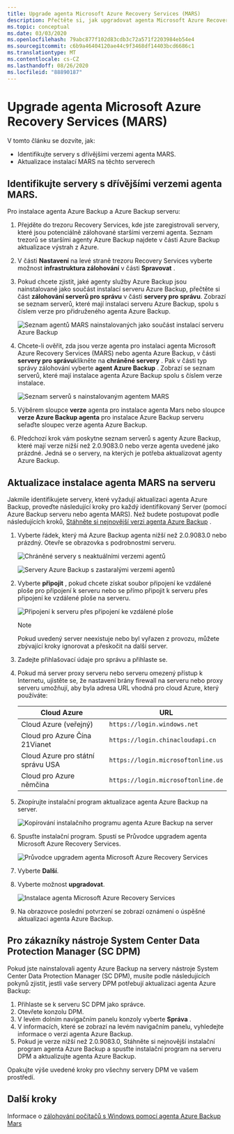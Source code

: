 ```yaml
---
title: Upgrade agenta Microsoft Azure Recovery Services (MARS)
description: Přečtěte si, jak upgradovat agenta Microsoft Azure Recovery Services (MARS).
ms.topic: conceptual
ms.date: 03/03/2020
ms.openlocfilehash: 79abc877f102d83cdb3c72a571f2203984eb54e4
ms.sourcegitcommit: c6b9a46404120ae44c9f3468df14403bcd6686c1
ms.translationtype: MT
ms.contentlocale: cs-CZ
ms.lasthandoff: 08/26/2020
ms.locfileid: "88890187"
---
```

# <a name="upgrade-the-microsoft-azure-recovery-services-mars-agent"></a>Upgrade agenta Microsoft Azure Recovery Services (MARS)

V tomto článku se dozvíte, jak:

* Identifikujte servery s dřívějšími verzemi agenta MARS.
* Aktualizace instalací MARS na těchto serverech

## <a name="identify-servers-with-earlier-versions-of-the-mars-agent"></a>Identifikujte servery s dřívějšími verzemi agenta MARS.

Pro instalace agenta Azure Backup a Azure Backup serveru:

1. Přejděte do trezoru Recovery Services, kde jste zaregistrovali servery, které jsou potenciálně zálohované staršími verzemi agenta. Seznam trezorů se staršími agenty Azure Backup najdete v části Azure Backup aktualizace výstrah z Azure.
1. V části **Nastavení** na levé straně trezoru Recovery Services vyberte možnost **infrastruktura zálohování** v části **Spravovat** .
1. Pokud chcete zjistit, jaké agenty služby Azure Backup jsou nainstalované jako součást instalací serveru Azure Backup, přečtěte si část **zálohování serverů pro správu** v části **servery pro správu**. Zobrazí se seznam serverů, které mají instalaci serveru Azure Backup, spolu s číslem verze pro přidruženého agenta Azure Backup.

    ![Seznam agentů MARS nainstalovaných jako součást instalací serveru Azure Backup](./media/upgrade-mars-agent/backup-management-servers.png)

1. Chcete-li ověřit, zda jsou verze agenta pro instalaci agenta Microsoft Azure Recovery Services (MARS) nebo agenta Azure Backup, v části **servery pro správu**klikněte na **chráněné servery** . Pak v části typ správy zálohování vyberte **agent Azure Backup** . Zobrazí se seznam serverů, které mají instalace agenta Azure Backup spolu s číslem verze instalace.

    ![Seznam serverů s nainstalovaným agentem MARS](./media/upgrade-mars-agent/protected-servers.png)

1. Výběrem sloupce **verze** agenta pro instalace agenta Mars nebo sloupce **verze Azure Backup agenta** pro instalace Azure Backup serveru seřaďte sloupec verze agenta Azure Backup.

1. Předchozí krok vám poskytne seznam serverů s agenty Azure Backup, které mají verze nižší než 2.0.9083.0 nebo verze agenta uvedené jako prázdné. Jedná se o servery, na kterých je potřeba aktualizovat agenty Azure Backup.

## <a name="update-the-mars-agent-installation-on-the-server"></a>Aktualizace instalace agenta MARS na serveru

Jakmile identifikujete servery, které vyžadují aktualizaci agenta Azure Backup, proveďte následující kroky pro každý identifikovaný Server (pomocí Azure Backup serveru nebo agenta MARS). Než budete postupovat podle následujících kroků, [Stáhněte si nejnovější verzi agenta Azure Backup](https://aka.ms/azurebackup_agent) .

1. Vyberte řádek, který má Azure Backup agenta nižší než 2.0.9083.0 nebo prázdný. Otevře se obrazovka s podrobnostmi serveru.

    ![Chráněné servery s neaktuálními verzemi agentů](./media/upgrade-mars-agent/old-agent-version.png)

    ![Servery Azure Backup s zastaralými verzemi agentů](./media/upgrade-mars-agent/backup-management-servers-old-versions.png)

1. Vyberte **připojit** , pokud chcete získat soubor připojení ke vzdálené ploše pro připojení k serveru nebo se přímo připojit k serveru přes připojení ke vzdálené ploše na serveru.

    ![Připojení k serveru přes připojení ke vzdálené ploše](./media/upgrade-mars-agent/connect-to-server.png)

    >[!NOTE]
    > Pokud uvedený server neexistuje nebo byl vyřazen z provozu, můžete zbývající kroky ignorovat a přeskočit na další server.

1. Zadejte přihlašovací údaje pro správu a přihlaste se.

1. Pokud má server proxy serveru nebo serveru omezený přístup k Internetu, ujistěte se, že nastavení brány firewall na serveru nebo proxy serveru umožňují, aby byla adresa URL vhodná pro cloud Azure, který používáte:

    Cloud Azure | URL
    --- | ---
    Cloud Azure (veřejný) |   `https://login.windows.net`
    Cloud pro Azure Čína 21Vianet   | `https://login.chinacloudapi.cn`
    Cloud Azure pro státní správu USA |   `https://login.microsoftonline.us`
    Cloud pro Azure němčina  |  `https://login.microsoftonline.de`

1. Zkopírujte instalační program aktualizace agenta Azure Backup na server.

    ![Kopírování instalačního programu agenta Azure Backup na server](./media/upgrade-mars-agent/copy-agent-installer.png)

1. Spusťte instalační program. Spustí se Průvodce upgradem agenta Microsoft Azure Recovery Services.

    ![Průvodce upgradem agenta Microsoft Azure Recovery Services](./media/upgrade-mars-agent/agent-upgrade-wizard.png)

1. Vyberte **Další**.

1. Vyberte možnost **upgradovat**.

    ![Instalace agenta Microsoft Azure Recovery Services](./media/upgrade-mars-agent/upgrade-installation.png)

1. Na obrazovce poslední potvrzení se zobrazí oznámení o úspěšné aktualizaci agenta Azure Backup.

## <a name="for-system-center-data-protection-manager-sc-dpm-customers"></a>Pro zákazníky nástroje System Center Data Protection Manager (SC DPM)

Pokud jste nainstalovali agenty Azure Backup na servery nástroje System Center Data Protection Manager (SC DPM), musíte podle následujících pokynů zjistit, jestli vaše servery DPM potřebují aktualizaci agenta Azure Backup:

1. Přihlaste se k serveru SC DPM jako správce.
2. Otevřete konzolu DPM.
3. V levém dolním navigačním panelu konzoly vyberte **Správa** .
4. V informacích, které se zobrazí na levém navigačním panelu, vyhledejte informace o verzi agenta Azure Backup.
5. Pokud je verze nižší než 2.0.9083.0, Stáhněte si nejnovější instalační program agenta Azure Backup a spusťte instalační program na serveru DPM a aktualizujte agenta Azure Backup.

Opakujte výše uvedené kroky pro všechny servery DPM ve vašem prostředí.

## <a name="next-steps"></a>Další kroky

Informace o [zálohování počítačů s Windows pomocí agenta Azure Backup Mars](backup-windows-with-mars-agent.md)
